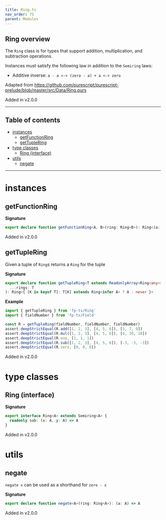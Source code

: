 ```yaml
---
title: Ring.ts
nav_order: 75
parent: Modules
---
```


## Ring overview

The `Ring` class is for types that support addition, multiplication, and subtraction operations.

Instances must satisfy the following law in addition to the `Semiring` laws:

- Additive inverse: `a - a <-> (zero - a) + a <-> zero`

Adapted from https://github.com/purescript/purescript-prelude/blob/master/src/Data/Ring.purs

Added in v2.0.0

---

<h2 class="text-delta">Table of contents</h2>

- [instances](#instances)
  - [getFunctionRing](#getfunctionring)
  - [getTupleRing](#gettuplering)
- [type classes](#type-classes)
  - [Ring (interface)](#ring-interface)
- [utils](#utils)
  - [negate](#negate)

---

# instances

## getFunctionRing

**Signature**

```ts
export declare function getFunctionRing<A, B>(ring: Ring<B>): Ring<(a: A) => B>
```

Added in v2.0.0

## getTupleRing

Given a tuple of `Ring`s returns a `Ring` for the tuple

**Signature**

```ts
export declare function getTupleRing<T extends ReadonlyArray<Ring<any>>>(
  ...rings: T
): Ring<{ [K in keyof T]: T[K] extends Ring<infer A> ? A : never }>
```

**Example**

```ts
import { getTupleRing } from 'fp-ts/Ring'
import { fieldNumber } from 'fp-ts/Field'

const R = getTupleRing(fieldNumber, fieldNumber, fieldNumber)
assert.deepStrictEqual(R.add([1, 2, 3], [4, 5, 6]), [5, 7, 9])
assert.deepStrictEqual(R.mul([1, 2, 3], [4, 5, 6]), [4, 10, 18])
assert.deepStrictEqual(R.one, [1, 1, 1])
assert.deepStrictEqual(R.sub([1, 2, 3], [4, 5, 6]), [-3, -3, -3])
assert.deepStrictEqual(R.zero, [0, 0, 0])
```

Added in v2.0.0

# type classes

## Ring (interface)

**Signature**

```ts
export interface Ring<A> extends Semiring<A> {
  readonly sub: (x: A, y: A) => A
}
```

Added in v2.0.0

# utils

## negate

`negate x` can be used as a shorthand for `zero - x`

**Signature**

```ts
export declare function negate<A>(ring: Ring<A>): (a: A) => A
```

Added in v2.0.0
